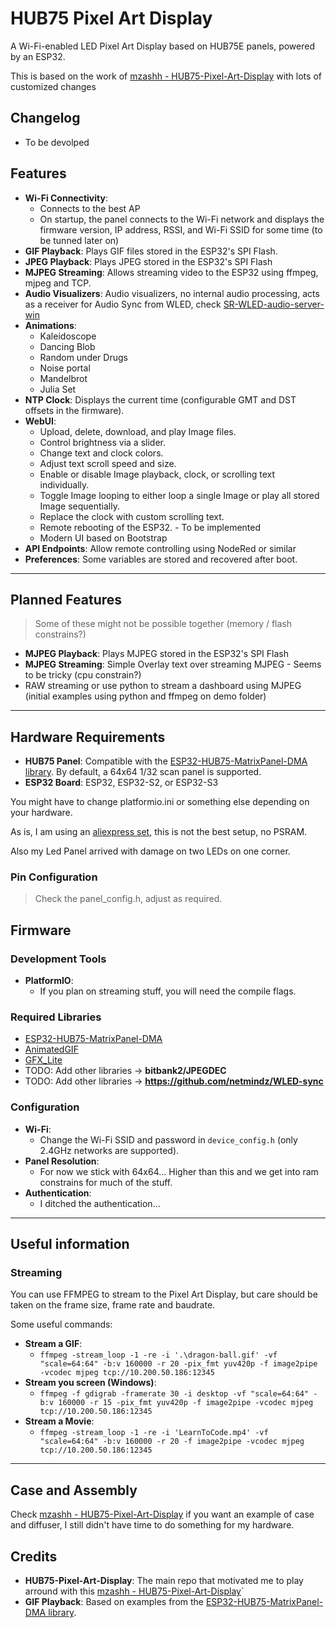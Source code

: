 # HUB75 Pixel Art Display

A Wi-Fi-enabled LED Pixel Art Display based on HUB75E panels, powered by an ESP32.

This is based on the work of [mzashh - HUB75-Pixel-Art-Display](https://github.com/mzashh/HUB75-Pixel-Art-Display) with lots of customized changes

## Changelog

- To be devolped

## Features

- **Wi-Fi Connectivity**: 
  - Connects to the best AP
  - On startup, the panel connects to the Wi-Fi network and displays the firmware version, IP address, RSSI, and Wi-Fi SSID for some time (to be tunned later on)
- **GIF Playback**: Plays GIF files stored in the ESP32's SPI Flash.
- **JPEG Playback**: Plays JPEG stored in the ESP32's SPI Flash
- **MJPEG Streaming**: Allows streaming video to the ESP32 using ffmpeg, mjpeg and TCP.
- **Audio Visualizers**: Audio visualizers, no internal audio processing, acts as a receiver for Audio Sync from WLED, check [SR-WLED-audio-server-win](https://github.com/Victoare/SR-WLED-audio-server-win)
- **Animations**:
  - Kaleidoscope
  - Dancing Blob
  - Random under Drugs
  - Noise portal
  - Mandelbrot
  - Julia Set
- **NTP Clock**: Displays the current time (configurable GMT and DST offsets in the firmware).
- **WebUI**:
  - Upload, delete, download, and play Image files.
  - Control brightness via a slider.
  - Change text and clock colors.
  - Adjust text scroll speed and size.
  - Enable or disable Image playback, clock, or scrolling text individually.
  - Toggle Image looping to either loop a single Image or play all stored Image sequentially.
  - Replace the clock with custom scrolling text.
  - Remote rebooting of the ESP32. - To be implemented
  - Modern UI based on Bootstrap
- **API Endpoints**: Allow remote controlling using NodeRed or similar
- **Preferences**: Some variables are stored and recovered after boot.

---

## Planned Features

> Some of these might not be possible together (memory / flash constrains?)

- **MJPEG Playback**:  Plays MJPEG stored in the ESP32's SPI Flash
- **MJPEG Streaming**: Simple Overlay text over streaming MJPEG - Seems to be tricky (cpu constrain?)
- RAW streaming or use python to stream a dashboard using MJPEG (initial examples using python and ffmpeg on demo folder)

---

## Hardware Requirements

- **HUB75 Panel**: Compatible with the [ESP32-HUB75-MatrixPanel-DMA library](https://github.com/mrfaptastic/ESP32-HUB75-MatrixPanel-DMA). By default, a 64x64 1/32 scan panel is supported.
- **ESP32 Board**: ESP32, ESP32-S2, or ESP32-S3

You might have to change platformio.ini or something else depending on your hardware.

As is, I am using an [aliexpress set](https://pt.aliexpress.com/item/1005007201147335.htm), this is not the best setup, no PSRAM.

Also my Led Panel arrived with damage on two LEDs on one corner.

### Pin Configuration

>Check the panel_config.h, adjust as required.

## Firmware

### Development Tools
- **PlatformIO**:
  - If you plan on streaming stuff, you will need the compile flags.

### Required Libraries
- [ESP32-HUB75-MatrixPanel-DMA](https://github.com/mrfaptastic/ESP32-HUB75-MatrixPanel-DMA)
- [AnimatedGIF](https://github.com/bitbank2/AnimatedGIF)
- [GFX_Lite](https://github.com/mrcodetastic/GFX_Lite)
- TODO: Add other libraries -> **bitbank2/JPEGDEC**
- TODO: Add other libraries -> **https://github.com/netmindz/WLED-sync**


### Configuration
- **Wi-Fi**:
  - Change the Wi-Fi SSID and password in `device_config.h` (only 2.4GHz networks are supported).
- **Panel Resolution**:
  - For now we stick with 64x64... Higher than this and we get into ram constrains for much of the stuff.
- **Authentication**:
  - I ditched the authentication...

---

## Useful information

### Streaming 

You can use FFMPEG to stream to the Pixel Art Display, but care should be taken on the frame size, frame rate and baudrate.

Some useful commands:
- **Stream a GIF**:
  - `ffmpeg -stream_loop -1 -re -i '.\dragon-ball.gif' -vf "scale=64:64" -b:v 160000 -r 20 -pix_fmt yuv420p -f image2pipe -vcodec mjpeg tcp://10.200.50.186:12345` 
- **Stream you screen (Windows)**:
  - `ffmpeg -f gdigrab -framerate 30 -i desktop -vf "scale=64:64" -b:v 160000 -r 15 -pix_fmt yuv420p -f image2pipe -vcodec mjpeg tcp://10.200.50.186:12345`
- **Stream a Movie**:
  - `ffmpeg -stream_loop -1 -re -i 'LearnToCode.mp4' -vf "scale=64:64" -b:v 160000 -r 20 -f image2pipe -vcodec mjpeg tcp://10.200.50.186:12345`

---
## Case and Assembly

Check [mzashh - HUB75-Pixel-Art-Display](https://github.com/mzashh/HUB75-Pixel-Art-Display) if you want an example of case and diffuser, I still didn't have time to do something for my hardware.

## Credits

- **HUB75-Pixel-Art-Display**: The main repo that motivated me to play arround with this [mzashh - HUB75-Pixel-Art-Display](https://github.com/mzashh/HUB75-Pixel-Art-Display)`
- **GIF Playback**: Based on examples from the [ESP32-HUB75-MatrixPanel-DMA library](https://github.com/mrfaptastic/ESP32-HUB75-MatrixPanel-DMA).

